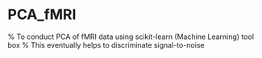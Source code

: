 # PCA_fMRI



% To conduct PCA of fMRI data using scikit-learn (Machine Learning) tool box
% This eventually helps to discriminate signal-to-noise

